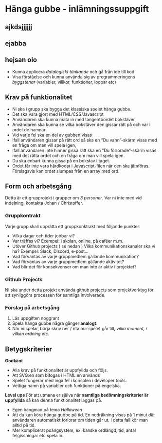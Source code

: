 # Hänga gubbe - inlämningssuppgift

## ajkdsjjjjjj

## ejabba

## hejsan oio

- Kunna applicera _datalogiskt tänkande_ och gå från idé till kod
- Visa förståelse och kunna använda sig av programmeringens _byggstenar_ (variabler, villkor, funktioner, loopar etc)

## Krav på funktionalitet

- Ni ska i grupp ska bygga det klassiska spelet hänga gubbe.
- Det ska vara gjort med HTML/CSS/Javascript
- Användaren ska kunna mata in med tangentbordet bokstäver
- Användaren ska kunna se vilka bokstäver den gissar rätt på och var i ordet de hamnar
- Vid varje fel ska en del av gubben visas
- Ifall användaren gissar på rätt ord så ska en ”Du vann”-skärm visas med en fråga om man vill spela igen,
- Ifall användaren inte hinner gissa rätt ska en ”Du förlorade”-skärm visas med det rätta ordet och en fråga om man vill spela igen.
- Du ska enbart kunna gissa på en bokstav i taget.
- Ordet får inte vara hårdkodat i Javascript-filen när den ska jämföras. Förslagsvis kan ordet slumpas från en array med ord.

## Form och arbetsgång

Detta är ett grupprojekt i grupper om _3 personer_. Var ni inte med vid indelning, kontakta Johan / Christoffer.

### Gruppkontrakt

Varje grupp skall upprätta ett gruppkonktrakt med följande punkter:

- Vilka dagar och tider jobbar vi?
- Var träffas vi? Exempel: i skolan, online, på caféer m.m.
- Utöver Github projects ( se nedan ) Vilka kommunikationskanaler ska vi ha? Exempel: Slack, Discord, e-post...
- Vad förväntas av varje gruppmedlem gällande kommunikation?
- Vad förväntas av varje gruppmedlem gällande aktivitet?
- Vad blir det för konsekvenser om man inte är aktiv i projektet?

### Github Projects

Ni ska under detta projekt använda github projects som projektverktyg för att synliggöra processen för samtliga involverade.

### Förslag på arbetsgång

1. Läs uppgiften noggrant
2. Spela hänga gubbe några gånger **analogt**.
3. När ni spelar, börja skriv ner / rita hur spelet går till, _vilka moment, i vilken ordning etc_.

## Betygskriterier

**Godkänt**

- Alla krav på funktionalitet är uppfyllda och följs.
- Att SVG:en som bifogas i HTML:en används
- Spelet fungerar med inga fel i konsolen i developer tools.
- Vettiga namn på variabler och funktioner på engelska.

**Level ups**
För att utmana er själva när **samtliga bedömningskriterier är uppfyllda** så kan denna funktionalitet läggas på.

- Egen hangman på tema _Halloween_
- Att du kan köra hänga gubbe på tid. En nedräkning visas på 1 minut där användaren automatiskt förlorar om tiden går ut. I detta fall kör man alltid på tid.
- Mer komplicerat poängsystem, ex. kanske ordlängd, tid, antal felgissningar etc spela in.
